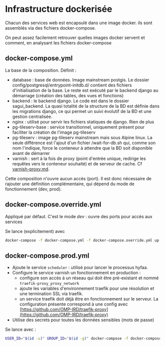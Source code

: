 # Infrastructure dockerisée

Chacun des services web est encapsulé dans une image docker. ils sont assemblés via des fichiers docker-compose.

On peut assez facilement retrouver quelles images docker servent et comment, en analysant les fichiers docker-compose

## docker-compose.yml

La base de la composition. Définit : 
- database : base de données. Image mainstream postgis. Le dossier config/postgresql/entrypoint-initdb.d/ contient des fichiers d'initialisation de la base. Le reste est exécuté par le backend django au démarrage (création des tables, des vues et fonctions)
- backend : le backend django. Le code est dans le dossier sagui_backend. La quasi totalité de la structure de la BD est définie dans les migrations django, ce qui permet un suivi évolutif de la BD et une gestion centralisée. 
- nginx : utilisé pour servir les fichiers statiques de django. Rien de plus
- pg-tileserv-base : service transitionnel, uniquement présent pour faciliter la création de l'image pg-tileserv
- pg-tileserv : image pg-tileserv mainstream mais sous Alpine linux. La seule différence est l'ajout d'un fichier /wait-for-db.sh qui, comme son nom l'indique, force le conteneur à attendre que la BD soit disponible avant de démarrer
- varnish : sert à la fois de proxy (point d'entrée unique, redirige les requêtes vers le conteneur souhaité) et de serveur de cache. Cf [varnish-proxy.md](varnish-proxy.md).

Cette composition n'ouvre aucun accès (port). Il est donc nécessaire de rajouter une définition complémentaire, qui dépend du mode de fonctionnement (dev, prod).

## docker-compose.override.yml
Appliqué par défaut. C'est le mode *dev* : ouvre des ports pour accès aux services

Se lance (explicitement) avec 
```bash
docker-compose -f docker-compose.yml -f docker-compose.override.yml up -d
```

## docker-compose.prod.yml
- Ajoute le service `scheduler` : utilisé pour lancer le processus hyfaa.
- Configure le service varnish un fonctionnement en production : 
  - configure son accès à un réseau qui doit être pré-existant et nommé `traefik-proxy_proxy_network`
  - ajoute les variables d'environnement traefik pour une résolution et une termination SSL via traefik.
  - un service traefik doit déjà être en fonctionnement sur le serveur. La configuration présente correspond à une config avec [https://github.com/OMP-IRD/traefik-proxy](https://github.com/OMP-IRD/traefik-proxy)
- Utilise des secrets pour toutes les données sensibles (mots de passe)

Se lance avec : 
```bash
USER_ID="$(id -u)" GROUP_ID="$(id -g)" docker-compose -f docker-compose.yml -f docker-compose.prod.yml up -d
```
